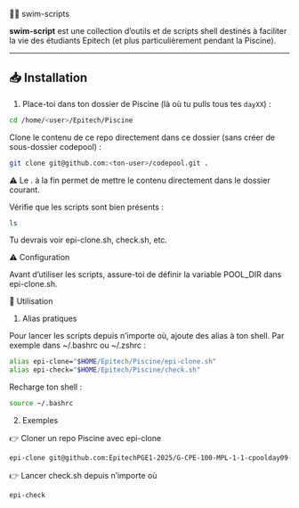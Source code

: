 🏊‍♂️ swim-scripts

**swim-script** est une collection d’outils et de scripts shell destinés à faciliter la vie des étudiants Epitech (et plus particulièrement pendant la Piscine).  

---

## 📥 Installation

1. Place-toi dans ton dossier de Piscine (là où tu pulls tous tes `dayXX`) :  
```sh
cd /home/<user>/Epitech/Piscine
```
Clone le contenu de ce repo directement dans ce dossier (sans créer de sous-dossier codepool) :
```sh
git clone git@github.com:<ton-user>/codepool.git . 
```
⚠️ Le . à la fin permet de mettre le contenu directement dans le dossier courant.

Vérifie que les scripts sont bien présents :
```sh 
ls
```
Tu devrais voir epi-clone.sh, check.sh, etc.

⚠️ Configuration

Avant d’utiliser les scripts, assure-toi de définir la variable POOL_DIR dans epi-clone.sh.

🚀 Utilisation
1. Alias pratiques

Pour lancer les scripts depuis n’importe où, ajoute des alias à ton shell.
Par exemple dans ~/.bashrc ou ~/.zshrc :
```sh 
alias epi-clone="$HOME/Epitech/Piscine/epi-clone.sh"
alias epi-check="$HOME/Epitech/Piscine/check.sh"
```

Recharge ton shell :
```sh 
source ~/.bashrc
```

2. Exemples

👉 Cloner un repo Piscine avec epi-clone
```sh 
epi-clone git@github.com:EpitechPGE1-2025/G-CPE-100-MPL-1-1-cpoolday09-20.git
```

👉 Lancer check.sh depuis n’importe où
```sh 
epi-check
```
